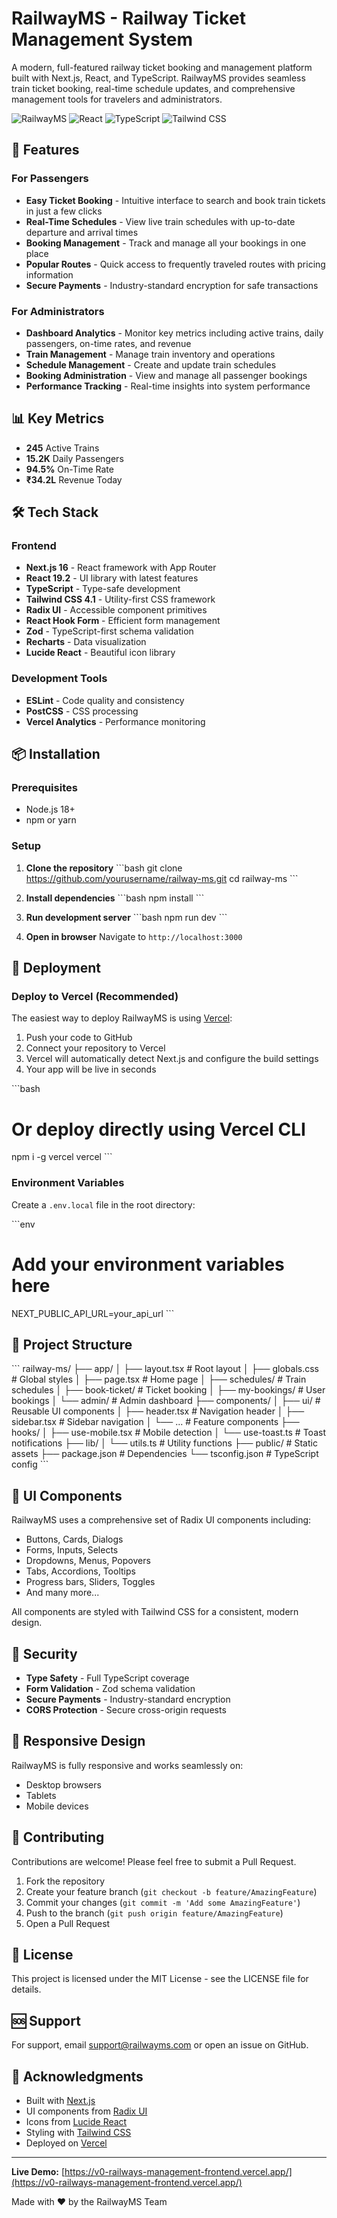# RailwayMS - Railway Ticket Management System

A modern, full-featured railway ticket booking and management platform built with Next.js, React, and TypeScript. RailwayMS provides seamless train ticket booking, real-time schedule updates, and comprehensive management tools for travelers and administrators.

![RailwayMS](https://img.shields.io/badge/Next.js-16.0-black?style=flat-square&logo=next.js)
![React](https://img.shields.io/badge/React-19.2-blue?style=flat-square&logo=react)
![TypeScript](https://img.shields.io/badge/TypeScript-5.0-blue?style=flat-square&logo=typescript)
![Tailwind CSS](https://img.shields.io/badge/Tailwind-4.1-38B2AC?style=flat-square&logo=tailwind-css)

## 🚀 Features

### For Passengers
- **Easy Ticket Booking** - Intuitive interface to search and book train tickets in just a few clicks
- **Real-Time Schedules** - View live train schedules with up-to-date departure and arrival times
- **Booking Management** - Track and manage all your bookings in one place
- **Popular Routes** - Quick access to frequently traveled routes with pricing information
- **Secure Payments** - Industry-standard encryption for safe transactions

### For Administrators
- **Dashboard Analytics** - Monitor key metrics including active trains, daily passengers, on-time rates, and revenue
- **Train Management** - Manage train inventory and operations
- **Schedule Management** - Create and update train schedules
- **Booking Administration** - View and manage all passenger bookings
- **Performance Tracking** - Real-time insights into system performance

## 📊 Key Metrics

- **245** Active Trains
- **15.2K** Daily Passengers
- **94.5%** On-Time Rate
- **₹34.2L** Revenue Today

## 🛠️ Tech Stack

### Frontend
- **Next.js 16** - React framework with App Router
- **React 19.2** - UI library with latest features
- **TypeScript** - Type-safe development
- **Tailwind CSS 4.1** - Utility-first CSS framework
- **Radix UI** - Accessible component primitives
- **React Hook Form** - Efficient form management
- **Zod** - TypeScript-first schema validation
- **Recharts** - Data visualization
- **Lucide React** - Beautiful icon library

### Development Tools
- **ESLint** - Code quality and consistency
- **PostCSS** - CSS processing
- **Vercel Analytics** - Performance monitoring

## 📦 Installation

### Prerequisites
- Node.js 18+ 
- npm or yarn

### Setup

1. **Clone the repository**
   \`\`\`bash
   git clone https://github.com/yourusername/railway-ms.git
   cd railway-ms
   \`\`\`

2. **Install dependencies**
   \`\`\`bash
   npm install
   \`\`\`

3. **Run development server**
   \`\`\`bash
   npm run dev
   \`\`\`

4. **Open in browser**
   Navigate to `http://localhost:3000`

## 🚀 Deployment

### Deploy to Vercel (Recommended)

The easiest way to deploy RailwayMS is using [Vercel](https://vercel.com):

1. Push your code to GitHub
2. Connect your repository to Vercel
3. Vercel will automatically detect Next.js and configure the build settings
4. Your app will be live in seconds

\`\`\`bash
# Or deploy directly using Vercel CLI
npm i -g vercel
vercel
\`\`\`

### Environment Variables

Create a `.env.local` file in the root directory:

\`\`\`env
# Add your environment variables here
NEXT_PUBLIC_API_URL=your_api_url
\`\`\`

## 📁 Project Structure

\`\`\`
railway-ms/
├── app/
│   ├── layout.tsx          # Root layout
│   ├── globals.css         # Global styles
│   ├── page.tsx            # Home page
│   ├── schedules/          # Train schedules
│   ├── book-ticket/        # Ticket booking
│   ├── my-bookings/        # User bookings
│   └── admin/              # Admin dashboard
├── components/
│   ├── ui/                 # Reusable UI components
│   ├── header.tsx          # Navigation header
│   ├── sidebar.tsx         # Sidebar navigation
│   └── ...                 # Feature components
├── hooks/
│   ├── use-mobile.tsx      # Mobile detection
│   └── use-toast.ts        # Toast notifications
├── lib/
│   └── utils.ts            # Utility functions
├── public/                 # Static assets
├── package.json            # Dependencies
└── tsconfig.json           # TypeScript config
\`\`\`

## 🎨 UI Components

RailwayMS uses a comprehensive set of Radix UI components including:

- Buttons, Cards, Dialogs
- Forms, Inputs, Selects
- Dropdowns, Menus, Popovers
- Tabs, Accordions, Tooltips
- Progress bars, Sliders, Toggles
- And many more...

All components are styled with Tailwind CSS for a consistent, modern design.

## 🔐 Security

- **Type Safety** - Full TypeScript coverage
- **Form Validation** - Zod schema validation
- **Secure Payments** - Industry-standard encryption
- **CORS Protection** - Secure cross-origin requests

## 📱 Responsive Design

RailwayMS is fully responsive and works seamlessly on:
- Desktop browsers
- Tablets
- Mobile devices

## 🤝 Contributing

Contributions are welcome! Please feel free to submit a Pull Request.

1. Fork the repository
2. Create your feature branch (`git checkout -b feature/AmazingFeature`)
3. Commit your changes (`git commit -m 'Add some AmazingFeature'`)
4. Push to the branch (`git push origin feature/AmazingFeature`)
5. Open a Pull Request

## 📄 License

This project is licensed under the MIT License - see the LICENSE file for details.

## 🆘 Support

For support, email support@railwayms.com or open an issue on GitHub.

## 🙏 Acknowledgments

- Built with [Next.js](https://nextjs.org/)
- UI components from [Radix UI](https://www.radix-ui.com/)
- Icons from [Lucide React](https://lucide.dev/)
- Styling with [Tailwind CSS](https://tailwindcss.com/)
- Deployed on [Vercel](https://vercel.com/)

---

**Live Demo:** [https://v0-railways-management-frontend.vercel.app/](https://v0-railways-management-frontend.vercel.app/)

Made with ❤️ by the RailwayMS Team
